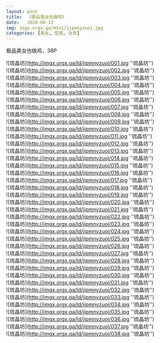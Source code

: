 ```yaml
---
layout: post
title:  《极品美女也做鸡》
date:   2020-08-12
img: imgx.orgx.ga/mini/jipmnyzuoj.jpg
categories: [美女, 性感, 泳衣]
---
```


极品美女也做鸡，38P

![琉晶坊](http://imgx.orgx.ga/ld/jipmnyzuoj/001.jpg ''琉晶坊'') <br>
![琉晶坊](http://imgx.orgx.ga/ld/jipmnyzuoj/002.jpg ''琉晶坊'') <br>
![琉晶坊](http://imgx.orgx.ga/ld/jipmnyzuoj/003.jpg ''琉晶坊'') <br>
![琉晶坊](http://imgx.orgx.ga/ld/jipmnyzuoj/004.jpg ''琉晶坊'') <br>
![琉晶坊](http://imgx.orgx.ga/ld/jipmnyzuoj/005.jpg ''琉晶坊'') <br>
![琉晶坊](http://imgx.orgx.ga/ld/jipmnyzuoj/006.jpg ''琉晶坊'') <br>
![琉晶坊](http://imgx.orgx.ga/ld/jipmnyzuoj/007.jpg ''琉晶坊'') <br>
![琉晶坊](http://imgx.orgx.ga/ld/jipmnyzuoj/008.jpg ''琉晶坊'') <br>
![琉晶坊](http://imgx.orgx.ga/ld/jipmnyzuoj/009.jpg ''琉晶坊'') <br>
![琉晶坊](http://imgx.orgx.ga/ld/jipmnyzuoj/010.jpg ''琉晶坊'') <br>
![琉晶坊](http://imgx.orgx.ga/ld/jipmnyzuoj/011.jpg ''琉晶坊'') <br>
![琉晶坊](http://imgx.orgx.ga/ld/jipmnyzuoj/012.jpg ''琉晶坊'') <br>
![琉晶坊](http://imgx.orgx.ga/ld/jipmnyzuoj/013.jpg ''琉晶坊'') <br>
![琉晶坊](http://imgx.orgx.ga/ld/jipmnyzuoj/014.jpg ''琉晶坊'') <br>
![琉晶坊](http://imgx.orgx.ga/ld/jipmnyzuoj/015.jpg ''琉晶坊'') <br>
![琉晶坊](http://imgx.orgx.ga/ld/jipmnyzuoj/016.jpg ''琉晶坊'') <br>
![琉晶坊](http://imgx.orgx.ga/ld/jipmnyzuoj/017.jpg ''琉晶坊'') <br>
![琉晶坊](http://imgx.orgx.ga/ld/jipmnyzuoj/018.jpg ''琉晶坊'') <br>
![琉晶坊](http://imgx.orgx.ga/ld/jipmnyzuoj/019.jpg ''琉晶坊'') <br>
![琉晶坊](http://imgx.orgx.ga/ld/jipmnyzuoj/020.jpg ''琉晶坊'') <br>
![琉晶坊](http://imgx.orgx.ga/ld/jipmnyzuoj/021.jpg ''琉晶坊'') <br>
![琉晶坊](http://imgx.orgx.ga/ld/jipmnyzuoj/022.jpg ''琉晶坊'') <br>
![琉晶坊](http://imgx.orgx.ga/ld/jipmnyzuoj/023.jpg ''琉晶坊'') <br>
![琉晶坊](http://imgx.orgx.ga/ld/jipmnyzuoj/024.jpg ''琉晶坊'') <br>
![琉晶坊](http://imgx.orgx.ga/ld/jipmnyzuoj/025.jpg ''琉晶坊'') <br>
![琉晶坊](http://imgx.orgx.ga/ld/jipmnyzuoj/026.jpg ''琉晶坊'') <br>
![琉晶坊](http://imgx.orgx.ga/ld/jipmnyzuoj/027.jpg ''琉晶坊'') <br>
![琉晶坊](http://imgx.orgx.ga/ld/jipmnyzuoj/028.jpg ''琉晶坊'') <br>
![琉晶坊](http://imgx.orgx.ga/ld/jipmnyzuoj/029.jpg ''琉晶坊'') <br>
![琉晶坊](http://imgx.orgx.ga/ld/jipmnyzuoj/030.jpg ''琉晶坊'') <br>
![琉晶坊](http://imgx.orgx.ga/ld/jipmnyzuoj/031.jpg ''琉晶坊'') <br>
![琉晶坊](http://imgx.orgx.ga/ld/jipmnyzuoj/032.jpg ''琉晶坊'') <br>
![琉晶坊](http://imgx.orgx.ga/ld/jipmnyzuoj/033.jpg ''琉晶坊'') <br>
![琉晶坊](http://imgx.orgx.ga/ld/jipmnyzuoj/034.jpg ''琉晶坊'') <br>
![琉晶坊](http://imgx.orgx.ga/ld/jipmnyzuoj/035.jpg ''琉晶坊'') <br>
![琉晶坊](http://imgx.orgx.ga/ld/jipmnyzuoj/036.jpg ''琉晶坊'') <br>
![琉晶坊](http://imgx.orgx.ga/ld/jipmnyzuoj/037.jpg ''琉晶坊'') <br>
![琉晶坊](http://imgx.orgx.ga/ld/jipmnyzuoj/038.jpg ''琉晶坊'') <br>
